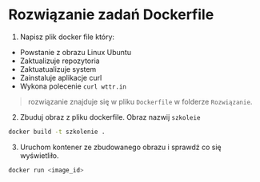 # Rozwiązanie zadań Dockerfile
1. Napisz plik docker file który:
- Powstanie z obrazu Linux Ubuntu
- Zaktualizuje repozytoria
- Zaktuatualizuje system
- Zainstaluje aplikacje curl
- Wykona polecenie `curl wttr.in`

> rozwiązanie znajduje się w pliku `Dockerfile` w folderze `Rozwiązanie`.
2. Zbuduj obraz z pliku dockerfile. Obraz nazwij `szkoleie`
```bash
docker build -t szkolenie .
```

3. Uruchom kontener ze zbudowanego obrazu i sprawdź co się wyświetliło.
   
```bash
docker run <image_id>
```